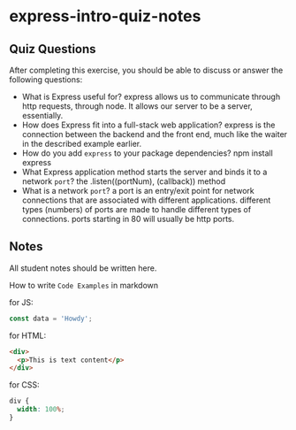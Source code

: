 # express-intro-quiz-notes

## Quiz Questions

After completing this exercise, you should be able to discuss or answer the following questions:

- What is Express useful for?
  express allows us to communicate through http requests, through node. It allows our server to be a server, essentially.
- How does Express fit into a full-stack web application?
  express is the connection between the backend and the front end, much like the waiter in the described example earlier.
- How do you add `express` to your package dependencies?
  npm install express
- What Express application method starts the server and binds it to a network `port`?
  the .listen((portNum), (callback)) method
- What is a network `port`?
  a port is an entry/exit point for network connections that are associated with different applications. different types (numbers) of ports are made to handle different types of connections. ports starting in 80 will usually be http ports.

## Notes

All student notes should be written here.

How to write `Code Examples` in markdown

for JS:

```javascript
const data = 'Howdy';
```

for HTML:

```html
<div>
  <p>This is text content</p>
</div>
```

for CSS:

```css
div {
  width: 100%;
}
```
